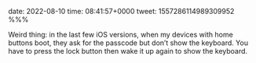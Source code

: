 date: 2022-08-10
time: 08:41:57+0000
tweet: 1557286114989309952
%%%

Weird thing: in the last few iOS versions, when my devices with home buttons boot, they ask for the passcode but don’t show the keyboard. You have to press the lock button then wake it up again to show the keyboard.

